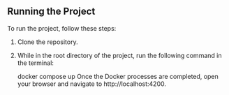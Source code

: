 ## Running the Project

To run the project, follow these steps:

1. Clone the repository.
2. While in the root directory of the project, run the following command in the terminal:
   
   docker compose up
Once the Docker processes are completed, open your browser and navigate to http://localhost:4200.
